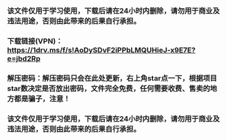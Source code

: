 ### 该文件仅用于学习使用，下载后请在24小时内删除，请勿用于商业及违法用途，否则由此带来的后果自行承担。

### 下载链接(VPN)：https://1drv.ms/f/s!AoDySDvF2iPPbLMQUHieJ-x9E7E?e=jbd2Rp
### 解压密码：解压密码只会在此处更新，右上角star点一下，根据项目star数决定是否放出密码，文件完全免费，任何需要收费、售卖的地方都是骗子，注意！

### 该文件仅用于学习使用，下载后请在24小时内删除，请勿用于商业及违法用途，否则由此带来的后果自行承担。

